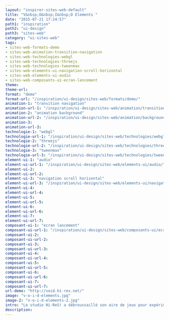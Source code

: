 ```yaml
---
layout: "inspirer-sites-web-default"
title: "V&nbsp;O&nbsp;I&nbsp;D Elements "
date: "2015-07-21 17:24:57"
path1: "inspiration"
path2: "ui-design"
path3: "sites-web"
category: "ui-sites-web"
tags:
- sites-web-formats-demo
- sites-web-animation-transition-navigation
- sites-web-technologies-webgl
- sites-web-technologies-threejs
- sites-web-technologies-tweenmax
- sites-web-elements-ui-navigation-scroll-horizontal
- sites-web-elements-ui-audio
- sites-web-composants-ui-ecran-lancement
theme:
theme-url:
format: "demo"
format-url: "/inspiration/ui-design/sites-web/formats/demo/"
animation-1: "transition navigation"
animation-url-1: "/inspiration/ui-design/sites-web/animation/transition-navigation/"
animation-2: "animation background"
animation-url-2: "/inspiration/ui-design/sites-web/animation/background/"
animation-3:
animation-url-3:
technologie-1: "webgl"
technologie-url-1: "/inspiration/ui-design/sites-web/technologies/webgl/"
technologie-2: "threejs"
technologie-url-2: "/inspiration/ui-design/sites-web/technologies/threejs/"
technologie-3: "tweenmax"
technologie-url-3: "/inspiration/ui-design/sites-web/technologies/tweenmax/"
element-ui-1: "audio"
element-ui-url-1: "/inspiration/ui-design/sites-web/elements-ui/audio/"
element-ui-2:
element-ui-url-2:
element-ui-3: "navigation scroll horizontal"
element-ui-url-3: "/inspiration/ui-design/sites-web/elements-ui/navigation-scroll-horizontal/"
element-ui-4:
element-ui-url-4:
element-ui-5:
element-ui-url-5:
element-ui-6:
element-ui-url-6:
element-ui-7:
element-ui-url-7:
composant-ui-1: "ecran lancement"
composant-ui-url-1: "/inspiration/ui-design/sites-web/composants-ui/ecran-lancement/"
composant-ui-2:
composant-ui-url-2:
composant-ui-3:
composant-ui-url-3:
composant-ui-4:
composant-ui-url-4:
composant-ui-5:
composant-ui-url-5:
composant-ui-6:
composant-ui-url-6:
composant-ui-7:
composant-ui-url-7:
url-demo: "http://void.hi-res.net/"
image: "v-o-i-d-elements.jpg"
image-2: "v-o-i-d-elements-2.jpg"
intro: "Le studio Hi-ReS! a débroussaillé son aire de jeux pour expérimenter de nouveaux concepts visuels et sonores. DOPE. Une belle démo du potentiel du WebGL"
description:
---
```

